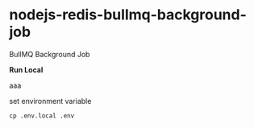 # nodejs-redis-bullmq-background-job
BullMQ Background Job 

**Run Local**

aaa

set environment variable 
```shell
cp .env.local .env
```

